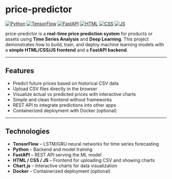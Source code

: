 # price-predictor

[![Python](https://img.shields.io/badge/Python-3.11-blue?logo=python)](https://www.python.org/)
[![TensorFlow](https://img.shields.io/badge/TensorFlow-2.x-orange?logo=tensorflow)](https://www.tensorflow.org/)
[![FastAPI](https://img.shields.io/badge/FastAPI-0.100.0-green?logo=fastapi)](https://fastapi.tiangolo.com/)
[![HTML](https://img.shields.io/badge/HTML5-orange?logo=html5)](https://developer.mozilla.org/en-US/docs/Web/HTML)
[![CSS](https://img.shields.io/badge/CSS3-blue?logo=css3)](https://developer.mozilla.org/en-US/docs/Web/CSS)
[![JS](https://img.shields.io/badge/JavaScript-yellow?logo=javascript)](https://developer.mozilla.org/en-US/docs/Web/JavaScript)

price-predictor is a **real-time price prediction system** for products or assets using **Time Series Analysis** and **Deep Learning**. This project demonstrates how to build, train, and deploy machine learning models with a **simple HTML/CSS/JS frontend** and a **FastAPI backend**.

---

## Features 

- Predict future prices based on historical CSV data
- Upload CSV files directly in the browser
- Visualize actual vs predicted prices with interactive charts
- Simple and clean frontend without frameworks
- REST API to integrate predictions into other apps
- Containerized deployment with Docker (optional)

---

## Technologies 

- **TensorFlow** – LSTM/GRU neural networks for time series forecasting
- **Python** – Backend and model training
- **FastAPI** – REST API serving the ML model
- **HTML / CSS / JS** – Frontend for uploading CSV and showing charts
- **Chart.js** – Interactive charts for data visualization
- **Docker** – Containerized deployment (optional)
